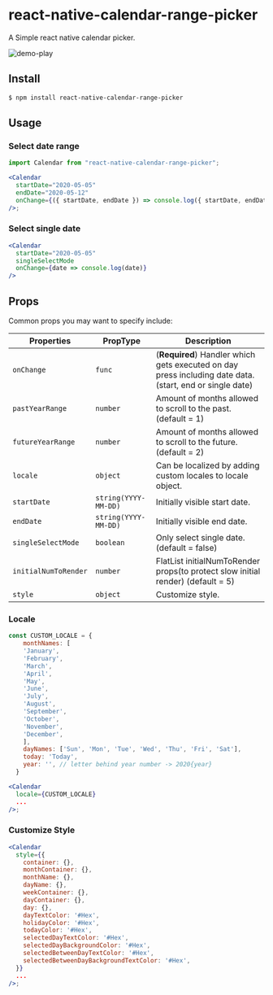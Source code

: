 # react-native-calendar-range-picker

A Simple react native calendar picker.

![demo-play](https://user-images.githubusercontent.com/41982439/76284404-8dd58b00-62e0-11ea-94e6-8d440d3a0571.gif)

## Install

```sh
$ npm install react-native-calendar-range-picker
```

## Usage

### Select date range

```jsx
import Calendar from "react-native-calendar-range-picker";

<Calendar
  startDate="2020-05-05"
  endDate="2020-05-12"
  onChange={({ startDate, endDate }) => console.log({ startDate, endDate })}
/>;
```

### Select single date

```jsx
<Calendar
  startDate="2020-05-05"
  singleSelectMode
  onChange={date => console.log(date)}
/>
```

## Props

Common props you may want to specify include:

| Properties           | PropType             | Description                                                                                             |
| -------------------- | -------------------- | ------------------------------------------------------------------------------------------------------- |
| `onChange`           | `func`               | (**Required**) Handler which gets executed on day press including date data.(start, end or single date) |
| `pastYearRange`      | `number`             | Amount of months allowed to scroll to the past. (default = 1)                                           |
| `futureYearRange`    | `number`             | Amount of months allowed to scroll to the future. (default = 2)                                         |
| `locale`             | `object`             | Can be localized by adding custom locales to locale object.                                             |
| `startDate`          | `string(YYYY-MM-DD)` | Initially visible start date.                                                                           |
| `endDate`            | `string(YYYY-MM-DD)` | Initially visible end date.                                                                             |
| `singleSelectMode`   | `boolean`            | Only select single date. (default = false)                                                              |
| `initialNumToRender` | `number`             | FlatList initialNumToRender props(to protect slow initial render) (default = 5)                         |
| `style`              | `object`             | Customize style.                                                                                        |

### Locale

```jsx
const CUSTOM_LOCALE = {
    monthNames: [
    'January',
    'February',
    'March',
    'April',
    'May',
    'June',
    'July',
    'August',
    'September',
    'October',
    'November',
    'December',
    ],
    dayNames: ['Sun', 'Mon', 'Tue', 'Wed', 'Thu', 'Fri', 'Sat'],
    today: 'Today',
    year: '', // letter behind year number -> 2020{year}
  }

<Calendar
  locale={CUSTOM_LOCALE}
  ...
/>;
```

### Customize Style

```jsx
<Calendar
  style={{
    container: {},
    monthContainer: {},
    monthName: {},
    dayName: {},
    weekContainer: {},
    dayContainer: {},
    day: {},
    dayTextColor: '#Hex',
    holidayColor: '#Hex',
    todayColor: '#Hex',
    selectedDayTextColor: '#Hex',
    selectedDayBackgroundColor: '#Hex',
    selectedBetweenDayTextColor: '#Hex',
    selectedBetweenDayBackgroundTextColor: '#Hex',
  }}
  ...
/>;
```
